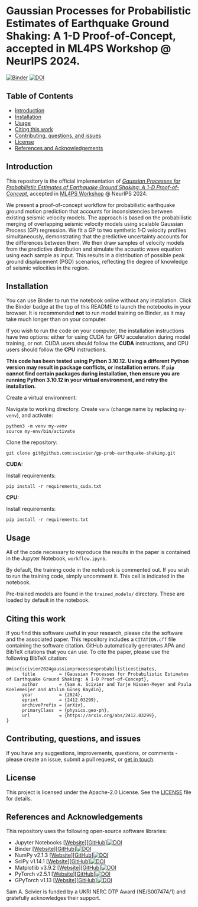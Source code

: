 # Gaussian Processes for Probabilistic Estimates of Earthquake Ground Shaking: A 1-D Proof-of-Concept, accepted in ML4PS Workshop @ NeurIPS 2024.

[![Binder](https://mybinder.org/badge_logo.svg)](https://mybinder.org/v2/gh/sscivier/gp-prob-earthquake-shaking/HEAD?urlpath=tree)
[![DOI](https://zenodo.org/badge/848923377.svg)](https://doi.org/10.5281/zenodo.14246055)

## Table of Contents
- [Introduction](#introduction)
- [Installation](#installation)
- [Usage](#usage)
- [Citing this work](#citing-this-work)
- [Contributing, questions, and issues](#contributing-questions-and-issues)
- [License](#license)
- [References and Acknowledgements](#references-and-acknowledgements)

## Introduction
This repository is the official implementation of [_Gaussian Processes for Probabilistic Estimates of Earthquake Ground Shaking: A 1-D Proof-of-Concept_](https://arxiv.org/abs/2412.03299), accepted in [ML4PS Workshop](https://ml4physicalsciences.github.io/2024/) @ NeurIPS 2024.

We present a proof-of-concept workflow for probabilistic earthquake ground motion prediction that accounts for inconsistencies between existing seismic velocity models. The approach is based on the probabilistic merging of overlapping seismic velocity models using scalable Gaussian Process (GP) regression. We fit a GP to two synthetic 1-D velocity profiles simultaneously, demonstrating that the predictive uncertainty accounts for the differences between them. We then draw samples of velocity models from the predictive distribution and simulate the acoustic wave equation using each sample as input. This results in a distribution of possible peak ground displacement (PGD) scenarios, reflecting the degree of knowledge of seismic velocities in the region.

## Installation
You can use Binder to run the notebook online without any installation. Click the Binder badge at the top of this README to launch the notebooks in your browser. It is recommended **not** to run model training on Binder, as it may take much longer than on your computer.

If you wish to run the code on your computer, the installation instructions have two options: either for using CUDA for GPU acceleration during model training, or not. CUDA users should follow the **CUDA** instructions, and CPU users should follow the **CPU** instructions.

**This code has been tested using Python 3.10.12. Using a different Python version may result in package conflicts, or installation errors. If ```pip``` cannot find certain packages during installation, then ensure you are running Python 3.10.12 in your virtual environment, and retry the installation.**

Create a virtual environment:

Navigate to working directory. Create ```venv``` (change name by replacing ```my-venv```), and activate:
```shell
python3 -m venv my-venv
source my-env/bin/activate
```

Clone the repository:

```shell
git clone git@github.com:sscivier/gp-prob-earthquake-shaking.git
```

**CUDA:**

Install requirements:
```shell
pip install -r requirements_cuda.txt
```

**CPU:**

Install requirements:
```shell
pip install -r requirements.txt
```

## Usage
All of the code necessary to reproduce the results in the paper is contained in the Jupyter Notebook, `workflow.ipynb`.

By default, the training code in the notebook is commented out. If you wish to run the training code, simply uncomment it. This cell is indicated in the notebook.

Pre-trained models are found in the `trained_models/` directory. These are loaded by default in the notebook.

## Citing this work
If you find this software useful in your research, please cite the software and the associated paper. This repository includes a `CITATION.cff` file containing the software citation. GitHub automatically generates APA and BibTeX citations that you can use. To cite the paper, please use the following BibTeX citation:

```
@misc{scivier2024gaussianprocessesprobabilisticestimates,
      title         = {Gaussian Processes for Probabilistic Estimates of Earthquake Ground Shaking: A 1-D Proof-of-Concept}, 
      author        = {Sam A. Scivier and Tarje Nissen-Meyer and Paula Koelemeijer and Atılım Güneş Baydin},
      year          = {2024},
      eprint        = {2412.03299},
      archivePrefix = {arXiv},
      primaryClass  = {physics.geo-ph},
      url           = {https://arxiv.org/abs/2412.03299}, 
}
```

## Contributing, questions, and issues
If you have any suggestions, improvements, questions, or comments - please create an issue, submit a pull request, or [get in touch](mailto:sam.scivier@earth.ox.ac.uk).

## License
This project is licensed under the Apache-2.0 License. See the [LICENSE](LICENSE) file for details.

## References and Acknowledgements

This repository uses the following open-source software libraries:

- Jupyter Notebooks [[Website](https://jupyter.org/)][[GitHub](https://github.com/jupyter/notebook)][![DOI](https://zenodo.org/badge/DOI/10.3233/978-1-61499-649-1-87.svg)](https://doi.org/10.3233/978-1-61499-649-1-87)
- Binder [[Website](https://mybinder.org/)][[GitHub](https://github.com/jupyterhub/binderhub)][![DOI](https://zenodo.org/badge/DOI/10.25080/Majora-4af1f417-011.svg)](https://doi.org/10.25080/Majora-4af1f417-011)
- NumPy v2.1.3 [[Website](https://numpy.org/)][[GitHub](https://github.com/numpy/numpy)][![DOI](https://zenodo.org/badge/DOI/10.1038/s41586-020-2649-2.svg)](https://doi.org/10.1038/s41586-020-2649-2)
- SciPy v1.14.1 [[Website](https://scipy.org/)][[GitHub](https://github.com/scipy/scipy)][![DOI](https://zenodo.org/badge/DOI/10.1038/s41592-019-0686-2.svg)](https://doi.org/10.1038/s41592-019-0686-2)
- Matplotlib v3.9.2 [[Website](https://matplotlib.org/)][[GitHub](https://github.com/matplotlib/matplotlib)][![DOI](https://zenodo.org/badge/DOI/10.1109/MCSE.2007.55.svg)](https://doi.org/10.1109/MCSE.2007.55)
- PyTorch v2.5.1 [[Website](https://pytorch.org/)][[GitHub](https://github.com/pytorch/pytorch)][![DOI](https://zenodo.org/badge/DOI/10.48550/arXiv.1912.01703.svg)](https://doi.org/10.48550/arXiv.1912.01703)
- GPyTorch v1.13 [[Website](https://gpytorch.ai/)][[GitHub](https://github.com/cornellius-gp/gpytorch)][![DOI](https://zenodo.org/badge/DOI/10.48550/arXiv.1809.11165.svg)](https://doi.org/10.48550/arXiv.1809.11165)

Sam A. Scivier is funded by a UKRI NERC DTP Award (NE/S007474/1) and gratefully acknowledges their support.
